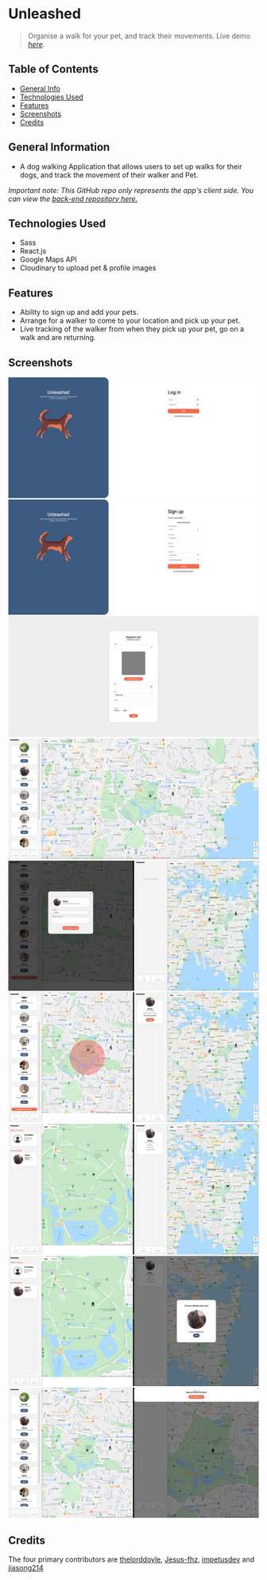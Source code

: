# Unleashed
> Organise a walk for your pet, and track their movements.
> Live demo [_here_](https://unleashed-client.netlify.app). 

## Table of Contents
* [General Info](#general-information)
* [Technologies Used](#technologies-used)
* [Features](#features)
* [Screenshots](#screenshots)
* [Credits](#credits)
<!-- * [License](#license) -->

## General Information
- A dog walking Application that allows users to set up walks for 
their dogs, and track the movement of their walker and Pet. 

*Important note: This GitHub repo only represents the app's client side. You can view the [back-end repository here.](https://github.com/Jesus-fhz/unleashed-server)*
## Technologies Used
- Sass
- React.js
- Google Maps API
- Cloudinary to upload pet & profile images

## Features
- Ability to sign up and add your pets. 
- Arrange for a walker to come to your location and pick up your pet. 
- Live tracking of the walker from when they pick up your pet, go on a walk and are returning. 

## Screenshots
![](images/login.png)
![](images/signup.png)
![](images/addpet.png)
![](images/home.png)
![](images/organisewalk.png)
![](images/looking-walker.png)
![](images/walker-found.png)
![](images/tracking-walker.png)
![](images/finish-walk.png)



## Credits
The four primary contributors are [thelorddoyle](https://github.com/thelorddoyle/), [Jesus-fhz](https://github.com/Jesus-fhz), [impetusdev](https://github.com/impetusdev) and [jiasong214](https://github.com/jiasong214)
